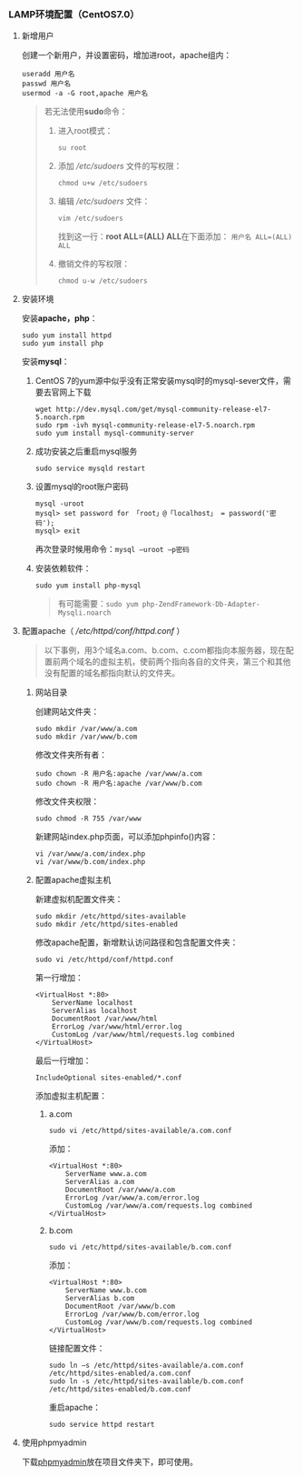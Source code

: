 ### LAMP环境配置（CentOS7.0）

1. 新增用户

	创建一个新用户，并设置密码，增加进root，apache组内：

	```shell
	useradd 用户名
	passwd 用户名
	usermod -a -G root,apache 用户名
	```

	>若无法使用**sudo**命令：
	>
	>1. 进入root模式：
	>
	>	 `su root`
	>2. 添加 */etc/sudoers* 文件的写权限：
	>
	>    `chmod u+w /etc/sudoers`
	>3. 编辑 */etc/sudoers* 文件：
	>
	>    `vim /etc/sudoers`
	>
	>    找到这一行：**root ALL=(ALL) ALL**在下面添加：
	>    `用户名 ALL=(ALL) ALL`
	>4. 撤销文件的写权限：
	>
	>    `chmod u-w /etc/sudoers`
2. 安装环境

	安装**apache，php**：

	```shell
	sudo yum install httpd
	sudo yum install php
	```

	安装**mysql**：

	1. CentOS 7的yum源中似乎没有正常安装mysql时的mysql-sever文件，需要去官网上下载

		```shell
		wget http://dev.mysql.com/get/mysql-community-release-el7-5.noarch.rpm
		sudo rpm -ivh mysql-community-release-el7-5.noarch.rpm
		sudo yum install mysql-community-server
		```
	2. 成功安装之后重启mysql服务

	    ```shell
	    sudo service mysqld restart
	    ```
	3. 设置mysql的root账户密码

        ```shell
        mysql -uroot
        mysql> set password for 「root」@「localhost」 = password('密码');
        mysql> exit
        ```

		再次登录时候用命令：`mysql –uroot –p密码`
	4. 安装依赖软件：

        ```shell
        sudo yum install php-mysql
        ```

		>有可能需要：`sudo yum php-ZendFramework-Db-Adapter-Mysqli.noarch`
3. 配置apache（ */etc/httpd/conf/httpd.conf* ）

	>以下事例，用3个域名a.com、b.com、c.com都指向本服务器，现在配置前两个域名的虚拟主机，使前两个指向各自的文件夹，第三个和其他没有配置的域名都指向默认的文件夹。

	1. 网站目录

		创建网站文件夹：

        ```shell
        sudo mkdir /var/www/a.com
        sudo mkdir /var/www/b.com
        ```

		修改文件夹所有者：

        ```shell
        sudo chown -R 用户名:apache /var/www/a.com
        sudo chown -R 用户名:apache /var/www/b.com
        ```

		修改文件夹权限：

        ```shell
        sudo chmod -R 755 /var/www
        ```

		新建网站index.php页面，可以添加phpinfo()内容：

		```shell
        vi /var/www/a.com/index.php
        vi /var/www/b.com/index.php
        ```
	2. 配置apache虚拟主机

		新建虚拟机配置文件夹：

		```shell
        sudo mkdir /etc/httpd/sites-available
        sudo mkdir /etc/httpd/sites-enabled
        ```

		修改apache配置，新增默认访问路径和包含配置文件夹：

		```shell
        sudo vi /etc/httpd/conf/httpd.conf
        ```

		第一行增加：

		```text
		<VirtualHost *:80>
			ServerName localhost
			ServerAlias localhost
			DocumentRoot /var/www/html
			ErrorLog /var/www/html/error.log
			CustomLog /var/www/html/requests.log combined
		</VirtualHost>
		```

		最后一行增加：

		```shell
        IncludeOptional sites-enabled/*.conf
        ```

		添加虚拟主机配置：

		1. a.com

            ```shell
            sudo vi /etc/httpd/sites-available/a.com.conf
            ```

            添加：

            ```text
            <VirtualHost *:80>
                ServerName www.a.com
                ServerAlias a.com
                DocumentRoot /var/www/a.com
                ErrorLog /var/www/a.com/error.log
                CustomLog /var/www/a.com/requests.log combined
            </VirtualHost>
            ```
		2. b.com

		    ```shell
            sudo vi /etc/httpd/sites-available/b.com.conf
            ```

            添加：

            ```text
            <VirtualHost *:80>
                ServerName www.b.com
                ServerAlias b.com
                DocumentRoot /var/www/b.com
                ErrorLog /var/www/b.com/error.log
                CustomLog /var/www/b.com/requests.log combined
            </VirtualHost>
            ```

            链接配置文件：

            ```shell
            sudo ln –s /etc/httpd/sites-available/a.com.conf /etc/httpd/sites-enabled/a.com.conf
            sudo ln -s /etc/httpd/sites-available/b.com.conf /etc/httpd/sites-enabled/b.com.conf
            ```

            重启apache：

            ```shell
            sudo service httpd restart
            ```
4. 使用phpmyadmin

    下载[phpmyadmin](http://www.phpmyadmin.net)放在项目文件夹下，即可使用。
